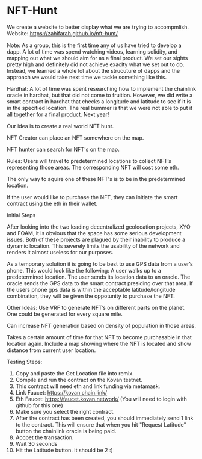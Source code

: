 # NFT-Hunt

We create a website to better display what we are trying to accompmlish.
Website: https://zahifarah.github.io/nft-hunt/

Note: As a group, this is the first time any of us have tried to develop a dapp. A lot of time was spend watching videos, learning solidity, and mapping out what we should aim for as a final product. We set our sights pretty high and definitely did not achieve exaclty what we set out to do. Instead, we learned a whole lot about the strucuture of dapps and the approach we would take next time we tackle something like this.

Hardhat: A lot of time was spent researching how to implement the chainlink oracle in hardhat, but that did not come to fruition.
However, we did write a smart contract in hardhat that checks a longitude and latitude to see if it is in the specified location. 
The real bummer is that we were not able to put it all together for a final product. Next year!


Our idea is to create a real world NFT hunt.

NFT Creator can place an NFT somewhere on the map.

NFT hunter can search for NFT's on the map.

Rules: Users will travel to predetermined locations to collect NFT’s representing those areas. The corresponding NFT will cost some eth.

The only way to aquire one of these NFT's is to be in the predetermined location.

If the user would like to purchase the NFT, they can initiate the smart contract using the eth in their wallet.

Initial Steps

After looking into the two leading decentralized geolocation projects, XYO and FOAM, it is obvious that the space has some serious development issues. Both of these projects are plagued by their inability to produce a dynamic location. This severely limits the usability of the network and renders it almost useless for our purposes.

As a temporary solution it is going to be best to use GPS data from a user’s phone. This would look like the following: A user walks up to a predetermined location. The user sends its location data to an oracle. The oracle sends the GPS data to the smart contract presiding over that area. If the users phone gps data is within the acceptable latitude/longitude combination, they will be given the oppotunity to purchase the NFT. 

Other Ideas:
Use VRF to generate NFT’s on different parts on the planet. One could be generated for every square mile. 

Can increase NFT generation based on density of population in those areas. 

Takes a certain amount of time for that NFT to become purchasable in that location again. Include a map showing where the NFT is located and show distance from current user location.


Testing Steps:
1. Copy and paste the Get Location file into remix.
2. Compile and run the contract on the Kovan testnet.
3. This contract will need eth and link funding via metamask.
4. Link Faucet: https://kovan.chain.link/
5. Eth Faucet: https://faucet.kovan.network/ (You will need to login with github for this one)
6. Make sure you select the right contract.
7. After the contract has been created, you should immediately send 1 link to the contract. This will ensure that when you hit "Request Latitude" button the chainlink oracle is being paid.
8. Accpet the transaction.
9. Wait 30 seconds
10. Hit the Latitude button. It should be 2 :)

